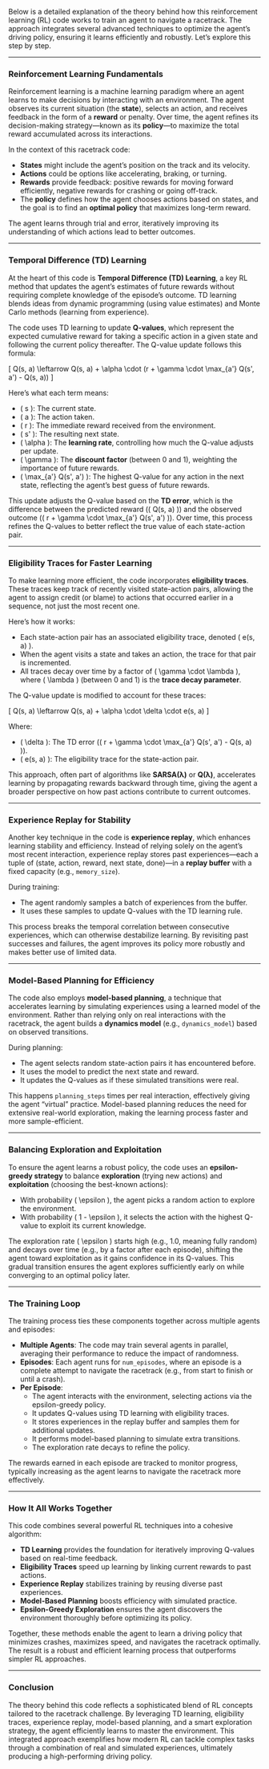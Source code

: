 Below is a detailed explanation of the theory behind how this reinforcement learning (RL) code works to train an agent to navigate a racetrack. The approach integrates several advanced techniques to optimize the agent’s driving policy, ensuring it learns efficiently and robustly. Let’s explore this step by step.

---

### **Reinforcement Learning Fundamentals**

Reinforcement learning is a machine learning paradigm where an agent learns to make decisions by interacting with an environment. The agent observes its current situation (the **state**), selects an action, and receives feedback in the form of a **reward** or penalty. Over time, the agent refines its decision-making strategy—known as its **policy**—to maximize the total reward accumulated across its interactions.

In the context of this racetrack code:
- **States** might include the agent’s position on the track and its velocity.
- **Actions** could be options like accelerating, braking, or turning.
- **Rewards** provide feedback: positive rewards for moving forward efficiently, negative rewards for crashing or going off-track.
- The **policy** defines how the agent chooses actions based on states, and the goal is to find an **optimal policy** that maximizes long-term reward.

The agent learns through trial and error, iteratively improving its understanding of which actions lead to better outcomes.

---

### **Temporal Difference (TD) Learning**

At the heart of this code is **Temporal Difference (TD) Learning**, a key RL method that updates the agent’s estimates of future rewards without requiring complete knowledge of the episode’s outcome. TD learning blends ideas from dynamic programming (using value estimates) and Monte Carlo methods (learning from experience).

The code uses TD learning to update **Q-values**, which represent the expected cumulative reward for taking a specific action in a given state and following the current policy thereafter. The Q-value update follows this formula:

\[ Q(s, a) \leftarrow Q(s, a) + \alpha \cdot (r + \gamma \cdot \max_{a'} Q(s', a') - Q(s, a)) \]

Here’s what each term means:
- \( s \): The current state.
- \( a \): The action taken.
- \( r \): The immediate reward received from the environment.
- \( s' \): The resulting next state.
- \( \alpha \): The **learning rate**, controlling how much the Q-value adjusts per update.
- \( \gamma \): The **discount factor** (between 0 and 1), weighting the importance of future rewards.
- \( \max_{a'} Q(s', a') \): The highest Q-value for any action in the next state, reflecting the agent’s best guess of future rewards.

This update adjusts the Q-value based on the **TD error**, which is the difference between the predicted reward (\( Q(s, a) \)) and the observed outcome (\( r + \gamma \cdot \max_{a'} Q(s', a') \)). Over time, this process refines the Q-values to better reflect the true value of each state-action pair.

---

### **Eligibility Traces for Faster Learning**

To make learning more efficient, the code incorporates **eligibility traces**. These traces keep track of recently visited state-action pairs, allowing the agent to assign credit (or blame) to actions that occurred earlier in a sequence, not just the most recent one.

Here’s how it works:
- Each state-action pair has an associated eligibility trace, denoted \( e(s, a) \).
- When the agent visits a state and takes an action, the trace for that pair is incremented.
- All traces decay over time by a factor of \( \gamma \cdot \lambda \), where \( \lambda \) (between 0 and 1) is the **trace decay parameter**.

The Q-value update is modified to account for these traces:

\[ Q(s, a) \leftarrow Q(s, a) + \alpha \cdot \delta \cdot e(s, a) \]

Where:
- \( \delta \): The TD error (\( r + \gamma \cdot \max_{a'} Q(s', a') - Q(s, a) \)).
- \( e(s, a) \): The eligibility trace for the state-action pair.

This approach, often part of algorithms like **SARSA(λ)** or **Q(λ)**, accelerates learning by propagating rewards backward through time, giving the agent a broader perspective on how past actions contribute to current outcomes.

---

### **Experience Replay for Stability**

Another key technique in the code is **experience replay**, which enhances learning stability and efficiency. Instead of relying solely on the agent’s most recent interaction, experience replay stores past experiences—each a tuple of (state, action, reward, next state, done)—in a **replay buffer** with a fixed capacity (e.g., `memory_size`).

During training:
- The agent randomly samples a batch of experiences from the buffer.
- It uses these samples to update Q-values with the TD learning rule.

This process breaks the temporal correlation between consecutive experiences, which can otherwise destabilize learning. By revisiting past successes and failures, the agent improves its policy more robustly and makes better use of limited data.

---

### **Model-Based Planning for Efficiency**

The code also employs **model-based planning**, a technique that accelerates learning by simulating experiences using a learned model of the environment. Rather than relying only on real interactions with the racetrack, the agent builds a **dynamics model** (e.g., `dynamics_model`) based on observed transitions.

During planning:
- The agent selects random state-action pairs it has encountered before.
- It uses the model to predict the next state and reward.
- It updates the Q-values as if these simulated transitions were real.

This happens `planning_steps` times per real interaction, effectively giving the agent “virtual” practice. Model-based planning reduces the need for extensive real-world exploration, making the learning process faster and more sample-efficient.

---

### **Balancing Exploration and Exploitation**

To ensure the agent learns a robust policy, the code uses an **epsilon-greedy strategy** to balance **exploration** (trying new actions) and **exploitation** (choosing the best-known actions):
- With probability \( \epsilon \), the agent picks a random action to explore the environment.
- With probability \( 1 - \epsilon \), it selects the action with the highest Q-value to exploit its current knowledge.

The exploration rate \( \epsilon \) starts high (e.g., 1.0, meaning fully random) and decays over time (e.g., by a factor after each episode), shifting the agent toward exploitation as it gains confidence in its Q-values. This gradual transition ensures the agent explores sufficiently early on while converging to an optimal policy later.

---

### **The Training Loop**

The training process ties these components together across multiple agents and episodes:
- **Multiple Agents**: The code may train several agents in parallel, averaging their performance to reduce the impact of randomness.
- **Episodes**: Each agent runs for `num_episodes`, where an episode is a complete attempt to navigate the racetrack (e.g., from start to finish or until a crash).
- **Per Episode**:
  - The agent interacts with the environment, selecting actions via the epsilon-greedy policy.
  - It updates Q-values using TD learning with eligibility traces.
  - It stores experiences in the replay buffer and samples them for additional updates.
  - It performs model-based planning to simulate extra transitions.
  - The exploration rate decays to refine the policy.

The rewards earned in each episode are tracked to monitor progress, typically increasing as the agent learns to navigate the racetrack more effectively.

---

### **How It All Works Together**

This code combines several powerful RL techniques into a cohesive algorithm:
- **TD Learning** provides the foundation for iteratively improving Q-values based on real-time feedback.
- **Eligibility Traces** speed up learning by linking current rewards to past actions.
- **Experience Replay** stabilizes training by reusing diverse past experiences.
- **Model-Based Planning** boosts efficiency with simulated practice.
- **Epsilon-Greedy Exploration** ensures the agent discovers the environment thoroughly before optimizing its policy.

Together, these methods enable the agent to learn a driving policy that minimizes crashes, maximizes speed, and navigates the racetrack optimally. The result is a robust and efficient learning process that outperforms simpler RL approaches.

---

### **Conclusion**

The theory behind this code reflects a sophisticated blend of RL concepts tailored to the racetrack challenge. By leveraging TD learning, eligibility traces, experience replay, model-based planning, and a smart exploration strategy, the agent efficiently learns to master the environment. This integrated approach exemplifies how modern RL can tackle complex tasks through a combination of real and simulated experiences, ultimately producing a high-performing driving policy.
